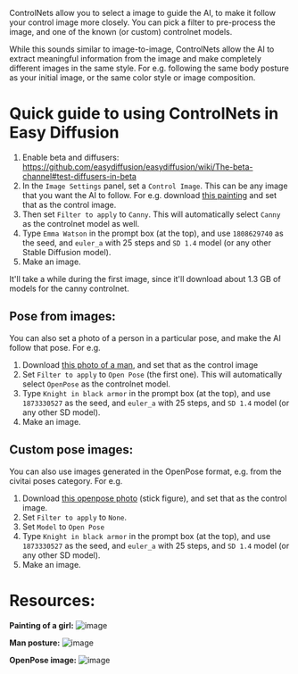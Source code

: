 ControlNets allow you to select a image to guide the AI, to make it follow your control image more closely. You can pick a filter to pre-process the image, and one of the known (or custom) controlnet models.

While this sounds similar to image-to-image, ControlNets allow the AI to extract meaningful information from the image and make completely different images in the same style. For e.g. following the same body posture as your initial image, or the same color style or image composition.

# Quick guide to using ControlNets in Easy Diffusion
1. Enable beta and diffusers: https://github.com/easydiffusion/easydiffusion/wiki/The-beta-channel#test-diffusers-in-beta
2. In the `Image Settings` panel, set a `Control Image`. This can be any image that you want the AI to follow. For e.g. download [this painting](https://user-images.githubusercontent.com/844287/257520525-517c43a6-2253-4f92-a75b-b7f18a1e8581.png) and set that as the control image.
3. Then set `Filter to apply` to `Canny`. This will automatically select `Canny` as the controlnet model as well.
4. Type `Emma Watson` in the prompt box (at the top), and use `1808629740` as the seed, and `euler_a` with 25 steps and `SD 1.4` model (or any other Stable Diffusion model).
5. Make an image.

It'll take a while during the first image, since it'll download about 1.3 GB of models for the canny controlnet.

## Pose from images:
You can also set a photo of a person in a particular pose, and make the AI follow that pose. For e.g.
1. Download [this photo of a man](https://user-images.githubusercontent.com/844287/257520603-46783770-a596-4708-9821-1152c0c3c63a.png), and set that as the control image
2. Set `Filter to apply` to `Open Pose` (the first one). This will automatically select `OpenPose` as the controlnet model.
3. Type `Knight in black armor` in the prompt box (at the top), and use `1873330527` as the seed, and `euler_a` with 25 steps, and `SD 1.4` model (or any other SD model).
5. Make an image.

## Custom pose images:
You can also use images generated in the OpenPose format, e.g. from the civitai poses category. For e.g.
1. Download [this openpose photo](https://user-images.githubusercontent.com/844287/257520652-08d1c52c-7455-49fc-9651-352d062de7b9.png) (stick figure), and set that as the control image.
2. Set `Filter to apply` to `None`.
3. Set `Model` to `Open Pose`
4. Type `Knight in black armor` in the prompt box (at the top), and use `1873330527` as the seed, and `euler_a` with 25 steps, and `SD 1.4` model (or any other SD model).
5. Make an image.

# Resources:
**Painting of a girl:** 
![image](https://github.com/easydiffusion/easydiffusion/assets/844287/517c43a6-2253-4f92-a75b-b7f18a1e8581)

**Man posture:** 
![image](https://github.com/easydiffusion/easydiffusion/assets/844287/46783770-a596-4708-9821-1152c0c3c63a)

**OpenPose image:** 
![image](https://github.com/easydiffusion/easydiffusion/assets/844287/08d1c52c-7455-49fc-9651-352d062de7b9)
